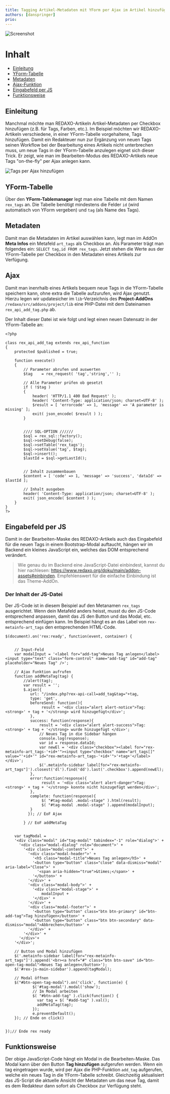 ```yaml
---
title: Tagging Artikel-Metadaten mit YForm per Ajax im Artikel hinzufügen
authors: [danspringer]
prio:
---
```


![Screenshot](https://github.com/FriendsOfREDAXO/tricks/blob/12221fef91c200bc561123fb8c8fed5c24a441f5/screenshots/122577838-878d9d00-d053-11eb-9615-0981d57dff7b.gif?raw=true)

# Inhalt

- [Einleitung](#einleitung)
- [YForm-Tabelle](#yformtabelle)
- [Metadaten](#links)
- [Ajax-Funktion](#ajax)
- [Eingabefeld per JS](#eingabe)
- [Funktionsweise](#funktion)


<a name="Einleitung"></a>
## Einleitung

Manchmal möchte man REDAXO-Artikeln Artikel-Metadaten per Checkbox hinzufügen (z.B. für Tags, Farben, etc.). Im Beispiel möchten wir REDAXO-Artikeln verschiedene, in einer YForm-Tabelle vorgehaltene, Tags hinzufügen. Damit ein Redakteuer nun zur Ergänzung von neuen Tags seinen Workflow bei der Bearbeitung eines Artikels nicht unterbrechen muss, um neue Tags in der YForm-Tabelle anzulegen eignet sich dieser Trick. Er zeigt, wie man im Bearbeiten-Modus des REDAXO-Artikels neue Tags "on-the-fly" per Ajax anlegen kann.

![Tags per Ajax hinzufügen](https://raw.githubusercontent.com/FriendsOfREDAXO/tricks/master/screenshots/be_yform_meta_ajax.gif "Tags per Ajax hinzufügen")


<a name="yformtabelle"></a>
## YForm-Tabelle

Über den **YForm-Tablemanager** legt man eine Tabelle mit dem Namen `rex_tags` an. Die Tabelle benötigt mindestens die Felder `id` (wird automatisch von YForm vergeben) und `tag` (als Name des Tags).

 
<a name="metadaten"></a>
## Metadaten

Damit man die Metadaten im Artikel auswählen kann, legt man im AddOn **Meta Infos** ein Metafeld `art_tags` als Checkbox an. Als Parameter trägt man folgendes ein: `SELECT tag,id FROM rex_tags`.
Jetzt stehen die Werte aus der YForm-Tabelle per Checkbox in den Metadaten eines Artikels zur Verfügung.


<a name="ajax"></a>
## Ajax

Damit man inenrhalb eines Artikels bequem neue Tags in die YForm-Tabelle speichern kann, ohne extra die Tabelle aufzurufen, wird Ajax genutzt. Hierzu legen wir updatesicher im `lib`-Verzeichnis des **Project-AddOns** `/redaxo/src/addons/project/lib` eine PHP-Datei mit dem Dateinamen `rex_api_add_tag.php` ab.

Der Inhalt dieser Datei ist wie folgt und legt einen neuen Datensatz in der YForm-Tabelle an:

```
<?php

class rex_api_add_tag extends rex_api_function
{
    protected $published = true;  

    function execute()
    {
        // Parameter abrufen und auswerten
        $tag 	= rex_request( 'tag','string','' );
		
		// Alle Parameter prüfen ob gesetzt
        if ( !$tag )
        {
            header( 'HTTP/1.1 400 Bad Request' );
            header( 'Content-Type: application/json; charset=UTF-8' );
            $result = [ 'errorcode' => 1, 'message' => 'A parameter is missing' ];
            exit( json_encode( $result ) );
        }
       
		
		//// SQL-OPTION //////			
		$sql = rex_sql::factory();
		$sql->setDebug(false);
		$sql->setTable('rex_tags');
		$sql->setValue('tag', $tag);
		$sql->insert();
		$lastId = $sql->getLastId();


        // Inhalt zusammenbauen
        $content = [ 'code' => 1, 'message' => 'success', 'dataId' => $lastId ];

        // Inhalt ausgeben
        header( 'Content-Type: application/json; charset=UTF-8' );
        exit( json_encode( $content ) );
    }
}
?>
```

<a name="eingabe"></a>
## Eingabefeld per JS

Damit in der Bearbeiten-Maske des REDAXO-Artikels auch das Eingabefeld für die neuen Tags in einem Bootstrap-Modal auftaucht, hängen wir im Backend ein kleines JavaScript ein, welches das DOM entsprechend verändert.
>Wie genau du im Backend eine JavaScript-Datei einbindest, kannst du hier nachlesen: <a href="https://www.redaxo.org/doku/main/addon-assets#einbinden">https://www.redaxo.org/doku/main/addon-assets#einbinden</a>. Empfehlenswert für die einfache Einbindung ist das Theme-AddOn.

### Der Inhalt der JS-Datei

Der JS-Code ist in diesem Beispiel auf den Metanamen `rex_tags` ausgerichtet. Wenn dein Metafeld anders heisst, musst du den JS-Code entsprechend anpassen, damit das JS den Button und das Modal, etc. entsprechend einfügen kann.
Im Beispiel hängt es an das Label von `rex-metainfo-art_tags` den entsprechenden HTML-Code.

```
$(document).on('rex:ready', function(event, container) {
    
	
	// Input-Feld
	var modalInput = '<label for="add-tag">Neues Tag anlegen</label><input type="text" class="form-control" name="add-tag" id="add-tag" placeholder="Neues Tag" />';
	
	// Ajax Funktion aufrufen
	function addMetaTag(tag) {
		//alert(tag);
		var result = '';
		$.ajax({
		   url: "/index.php?rex-api-call=add_tag&tag="+tag,
		   type: 'get',
		   beforeSend: function(){
		   		result = '<div class="alert alert-notice">Tag: <strong>' + tag + '</strong> wird hinzugefügt</div>';
		   },
		   success: function(response){
			   result = '<div class="alert alert-success">Tag: <strong>' + tag + '</strong> wurde hinzugefügt </div>';
			   // Neues Tag in die Sidebar hängen
			   console.log(response);
			   var id = response.dataId;
			   var newEl = '<div class="checkbox"><label for="rex-metainfo-art_tags-'+id+'"><input type="checkbox" name="art_tags[]" value="'+id+'" id="rex-metainfo-art_tags-'+id+'">'+tag+'</label></div>';
			   $('.metainfo-sidebar label[for="rex-metainfo-art_tags"]').closest('dl').find('dd').last('.checkbox').append(newEl);
		   },
		   error:function(response){
				result = '<div class="alert alert-danger">Tag: <strong>' + tag + '</strong> konnte nicht hinzugefügt werden</div>';
		   },
		   complete: function(response){
		   		$( "#tag-modal .modal-stage" ).html(result);
				$( "#tag-modal .modal-stage" ).append(modalInput);
		   }
		  }); // EoF Ajax
		  
		} // EoF addMetaTag
		
	
	var tagModal =
	'<div class="modal" id="tag-modal" tabindex="-1" role="dialog">' +
	  '<div class="modal-dialog" role="document">' +
		'<div class="modal-content">' +
		  '<div class="modal-header">' + 
			'<h5 class="modal-title">Neues Tag anlegen</h5>' +
			'<button type="button" class="close" data-dismiss="modal" aria-label="Close">' +
			  '<span aria-hidden="true">&times;</span>' +
			'</button>' +
		  '</div>' +
		  '<div class="modal-body">' +
		  	'<div class="modal-stage">' +
				modalInput +
		  	'</div>' + 
		  '</div>' + 
		  '<div class="modal-footer">' +
			'<button type="button" class="btn btn-primary" id="btn-add-tag">Tag hinzufügen</button>' +
			'<button type="button" class="btn btn-secondary" data-dismiss="modal">Abbrechen</button>' +
		  '</div>' +
		'</div>' + 
	  '</div>'+ 
	'</div>';
	
	// Button und Modal hinzufügen
	$('.metainfo-sidebar label[for="rex-metainfo-art_tags"]').append('<br><a href="#" class="btn btn-save" id="btn-open-tag-modal">Neues Tag anlegen</button>');
	$('#rex-js-main-sidebar').append(tagModal);
	
	// Modal öffnen
	$("#btn-open-tag-modal").on('click', function(e) {
			$('#tag-modal').modal('show');
			// Im Modal arbeiten
			$( "#btn-add-tag" ).click(function() {
			  var tag = $( "#add-tag" ).val();
			  addMetaTag(tag);
			});
			e.preventDefault();
	}); // Ende on click()
	
	
});// Ende rex ready
```

<a name="funktion"></a>
## Funktionsweise

Der obige JavaScript-Code hängt ein Modal in die Bearbeiten-Maske. Das Modal kann über den Button **Tag hinzufügen** aufgerufen werden. Wenn ein tag eingetragen wurde, wird per Ajax die PHP-Funktion `add_tag` aufgerufen, welche ein neues Tag in die YForm-Tabelle schreibt. Gleichzeitig aktualisiert das JS-Script die aktuelle Ansicht der Metadaten um das neue Tag, damit es dem Redakteur dann sofort als Checkbox zur Verfügung steht.
